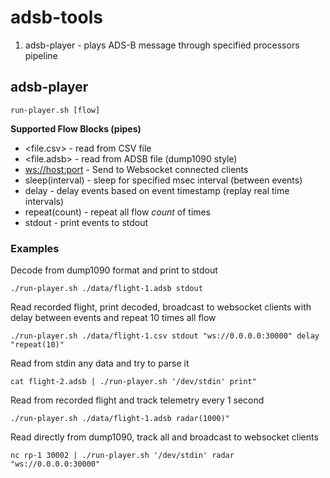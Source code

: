 # adsb-tools

1. adsb-player - plays ADS-B message through specified processors pipeline


## adsb-player

```
run-player.sh [flow]
```

__Supported Flow Blocks (pipes)__

* <file.csv> - read from CSV file
* <file.adsb> - read from ADSB file (dump1090 style)
* <ws://host:port> - Send to Websocket connected clients
* sleep(interval) - sleep for specified msec interval (between events)
* delay - delay events based on event timestamp (replay real time intervals)
* repeat(count) - repeat all flow *count* of times
* stdout - print events to stdout

### Examples

Decode from dump1090 format and print to stdout
```
./run-player.sh ./data/flight-1.adsb stdout
```

Read recorded flight, print decoded, broadcast to websocket clients with delay between events and repeat 10 times all flow
```
./run-player.sh ./data/flight-1.csv stdout "ws://0.0.0.0:30000" delay "repeat(10)"
```

Read from stdin any data and try to parse it
```
cat flight-2.adsb | ./run-player.sh '/dev/stdin' print"
```

Read from recorded flight and track telemetry every 1 second
```
./run-player.sh ./data/flight-1.adsb radar(1000)"
```

Read directly from dump1090, track all and broadcast to websocket clients
```
nc rp-1 30002 | ./run-player.sh '/dev/stdin' radar "ws://0.0.0.0:30000"
```


